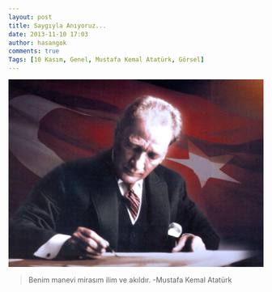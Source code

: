 ```yaml
---
layout: post
title: Saygıyla Anıyoruz...
date: 2013-11-10 17:03
author: hasangok
comments: true
Tags: [10 Kasım, Genel, Mustafa Kemal Atatürk, Görsel]
---
```

![Mustafa Kemal Atatürk](https://raw.githubusercontent.com/hasangok/hasangok.github.io/master/uploads/2013/11/Ataturk.jpg)
>Benim manevi mirasım ilim ve akıldır.
-Mustafa Kemal Atatürk
